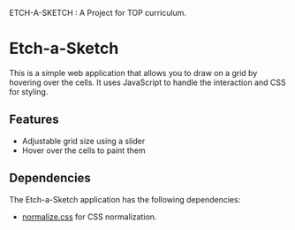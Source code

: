 ETCH-A-SKETCH : A Project for TOP curriculum.

# Etch-a-Sketch

This is a simple web application that allows you to draw on a grid by hovering over the cells. It uses JavaScript to handle the interaction and CSS for styling.

## Features

- Adjustable grid size using a slider
- Hover over the cells to paint them

## Dependencies

The Etch-a-Sketch application has the following dependencies:

- [normalize.css](https://necolas.github.io/normalize.css/) for CSS normalization.

